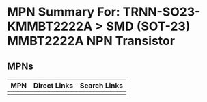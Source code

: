 



# MPN Summary For: TRNN-SO23-KMMBT2222A > SMD (SOT-23) MMBT2222A NPN Transistor

## MPNs
  

|MPN|Direct Links|Search Links|
| :--- | :--- | :--- |
||||
